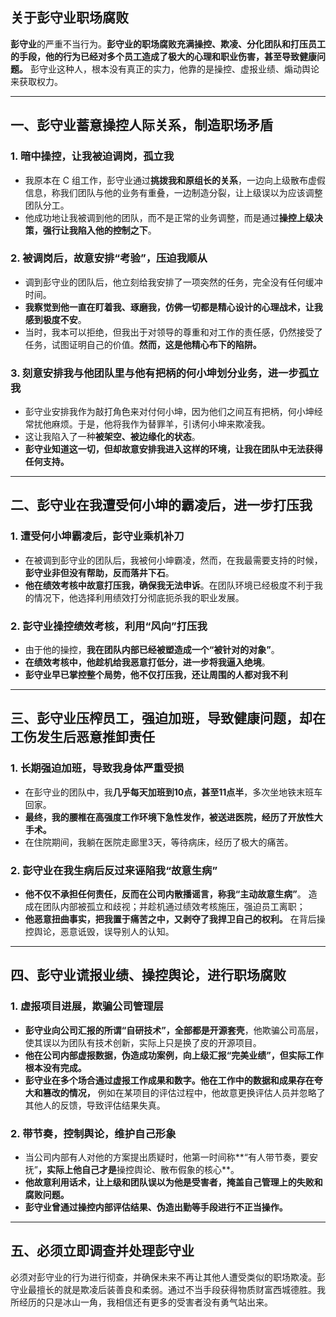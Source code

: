

## **关于彭守业职场腐败**  


**彭守业**的严重不当行为。**彭守业的职场腐败充满操控、欺凌、分化团队和打压员工的手段，他的行为已经对多个员工造成了极大的心理和职业伤害，甚至导致健康问题。**  彭守业这种人，根本没有真正的实力，他靠的是操控、虚报业绩、煽动舆论来获取权力。

---

## **一、彭守业蓄意操控人际关系，制造职场矛盾**  

### 1. **暗中操控，让我被迫调岗，孤立我**  
- 我原本在 C 组工作，彭守业通过**挑拨我和原组长的关系**，一边向上级散布虚假信息，称我们团队与他的业务有重叠，一边制造分裂，让上级误以为应该调整团队分工。  
- 他成功地让我被调到他的团队，而不是正常的业务调整，而是通过**操控上级决策，强行让我陷入他的控制之下**。  

### 2. **被调岗后，故意安排“考验”，压迫我顺从**  
- 调到彭守业的团队后，他立刻给我安排了一项突然的任务，完全没有任何缓冲时间。  
- **我察觉到他一直在盯着我、琢磨我，仿佛一切都是精心设计的心理战术，让我感到极度不安**。  
- 当时，我本可以拒绝，但我出于对领导的尊重和对工作的责任感，仍然接受了任务，试图证明自己的价值。**然而，这是他精心布下的陷阱。**  

### 3. **刻意安排我与他团队里与他有把柄的何小坤划分业务，进一步孤立我**  
- 彭守业安排我作为敲打角色来对付何小坤，因为他们之间互有把柄，何小坤经常扰他麻烦。于是，他将我作为替罪羊，引诱何小坤来欺凌我。
- 这让我陷入了一种**被架空、被边缘化的状态**。  
- **彭守业知道这一切，但却故意安排我进入这样的环境，让我在团队中无法获得任何支持。**  

---

## **二、彭守业在我遭受何小坤的霸凌后，进一步打压我**  

### 1. **遭受何小坤霸凌后，彭守业乘机补刀**  
- 在被调到彭守业的团队后，我被何小坤霸凌，然而，在我最需要支持的时候，**彭守业非但没有帮助，反而落井下石**。  
- **他在绩效考核中故意打压我，确保我无法申诉**。在团队环境已经极度不利于我的情况下，他选择利用绩效打分彻底扼杀我的职业发展。  

### 2. **彭守业操控绩效考核，利用“风向”打压我**  
- 由于他的操控，**我在团队内部已经被塑造成一个“被针对的对象”**。  
- **在绩效考核中，他趁机给我恶意打低分，进一步将我逼入绝境**。  
- **彭守业早已掌控整个局势，他不仅打压我，还让周围的人都对我不利**  

---

## **三、彭守业压榨员工，强迫加班，导致健康问题，却在工伤发生后恶意推卸责任**  

### 1. **长期强迫加班，导致我身体严重受损**  
- 在彭守业的团队中，我**几乎每天加班到10点，甚至11点半**，多次坐地铁末班车回家。  
- **最终，我的腰椎在高强度工作环境下急性发作，被送进医院，经历了开放性大手术。**  
- 在住院期间，我躺在医院走廊里3天，等待病床，经历了极大的痛苦。  

### 2. **彭守业在我生病后反过来诬陷我“故意生病”**  
- **他不仅不承担任何责任，反而在公司内散播谣言，称我“主动故意生病”**。 造成在团队内部被孤立和歧视；并趁机通过绩效考核施压，强迫员工离职； 
- **他恶意扭曲事实，把我置于痛苦之中，又剥夺了我捍卫自己的权利。**   在背后操控舆论，恶意诋毁，误导别人的认知。

---

## **四、彭守业谎报业绩、操控舆论，进行职场腐败**  

### 1. **虚报项目进展，欺骗公司管理层**  
- **彭守业向公司汇报的所谓“自研技术”，全部都是开源套壳**，他欺骗公司高层，使其误以为团队有技术创新，实际上只是换了皮的开源项目。  
- **他在公司内部虚报数据，伪造成功案例，向上级汇报“完美业绩”，但实际工作根本没有完成。**
- **彭守业在多个场合通过虚报工作成果和数字。他在工作中的数据和成果存在夸大和篡改的情况，** 例如在某项目的评估过程中，他故意更换评估人员并忽略了其他人的反馈，导致评估结果失真。

### 2. **带节奏，控制舆论，维护自己形象**  
- 当公司内部有人对他的方案提出质疑时，他第一时间称**“有人带节奏，要安抚”**，实际上他自己才是**操控舆论、散布假象的核心**。  
- **他故意利用话术，让上级和团队误以为他是受害者，掩盖自己管理上的失败和腐败问题。**
- **彭守业曾通过操控内部评估结果、伪造出勤等手段进行不正当操作。** 

---

## **五、必须立即调查并处理彭守业**  
必须对彭守业的行为进行彻查，并确保未来不再让其他人遭受类似的职场欺凌。彭守业最擅长的就是欺凌后装善良和柔弱。通过不当手段获得物质财富西城德胜。我所经历的只是冰山一角，我相信还有更多的受害者没有勇气站出来。

